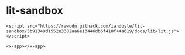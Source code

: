 # lit-sandbox

`<script src="https://rawcdn.githack.com/iandoyle/lit-sandbox/5b91349d1552e3382aa6e13446db6f410f44a619/docs/lib/lit.js"></script>`

`<x-app></x-app>`
